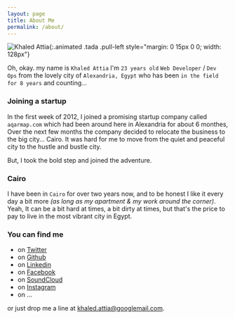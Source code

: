 ```yaml
---
layout: page
title: About Me
permalink: /about/
---
```

![Khaled Attia](http://www.gravatar.com/avatar/a9b84aba2f73b0257a6d87b2cd6f6d79.jpg?s=256){:.animated .tada .pull-left style="margin: 0 15px 0 0; width: 128px"}

Oh, okay. my name is `Khaled Attia` I'm `23 years old` `Web Developer` / `Dev Ops` from the lovely city of `Alexandria, Egypt` who has been `in the field for 8 years` and counting&hellip;

### Joining a startup
In the first week of 2012, I joined a promising startup company called `aqarmap.com` which had been around here in Alexandria for about 6 monthes, Over the next few months the company decided to relocate the business to the big city... Cairo. It was hard for me to move from the quiet and peaceful city to the hustle and bustle city.

But, I took the bold step and joined the adventure.

### Cairo
I have been in `Cairo` for over two years now, and to be honest I like it every day a bit more *(as long as my apartment & my work around the corner)*. Yeah, It can be a bit hard at times, a bit dirty at times, but that's the price to pay to live in the most vibrant city in Egypt.

### You can find me
- on [Twitter](https://twitter.com/khal3d)
- on [Github](https://github.com/khal3d)
- on [Linkedin](https://www.linkedin.com/in/khal3d)
- on [Facebook](https://www.facebook.com/khal3d)
- on [SoundCloud](https://soundcloud.com/khal3d)
- on [Instagram](https://instagram.com/khaled_attia)
- on &hellip;

or just drop me a line at [khaled.attia@googlemail.com](mailto:khaled.attia@googlemail.com).
